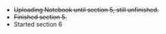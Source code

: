- <s> Uploading Notebook until section 5, still unfinished. </s>
- <s> Finished section 5. </s>
- Started section 6